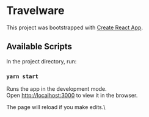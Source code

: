 # Travelware

This project was bootstrapped with [Create React App](https://github.com/facebook/create-react-app).

## Available Scripts

In the project directory, run:

### `yarn start`

Runs the app in the development mode.\
Open [http://localhost:3000](http://localhost:3000) to view it in the browser.

The page will reload if you make edits.\



